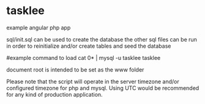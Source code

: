 # tasklee
example angular php app

sql/init.sql can be used to create the database
the other sql files can be run in order to reinitialize and/or create tables and seed the database

#example command to load
cat 0* | mysql -u tasklee tasklee

document root is intended to be set as the www folder

Please note that the script will operate in the server timezone and/or configured timezone for php and mysql. Using UTC would be recommended for any kind of production application.
